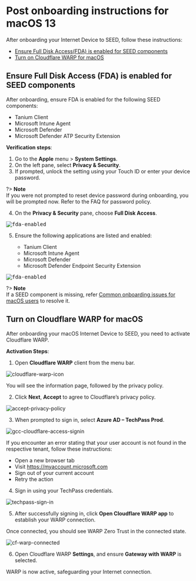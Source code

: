 # Post onboarding instructions for macOS 13 

 After onboarding your Internet Device to SEED, follow these instructions:

  - [Ensure Full Disk Access(FDA) is enabled for SEED components](#ensure-full-disk-accessfda-is-enabled-for-seed-components)
  - [Turn on Cloudflare WARP for macOS](#turn-on-cloudflare-warp-for-macos)

## Ensure Full Disk Access (FDA) is enabled for SEED components

After onboarding, ensure FDA is enabled for the following SEED components:

  - Tanium Client
  - Microsoft Intune Agent
  - Microsoft Defender
  - Microsoft Defender ATP Security Extension 

**Verification steps**:

  1. Go to the **Apple** menu > **System Settings**.  
  2. On the left pane, select **Privacy & Security**.
  3. If prompted, unlock the setting using your Touch ID or enter your device password.

  ?> **Note**<br>If you were not prompted to reset device password during onboarding, you will be prompted now. Refer to the FAQ for password policy.

  4. On the **Privacy & Security** pane, choose **Full Disk Access**.

  <kbd>![fda-enabled](../images/macos-13-fda.png)</kbd>

  5. Ensure the following applications are listed and enabled:

       - Tanium Client
       - Microsoft Intune Agent
       - Microsoft Defender
       - Microsoft Defender Endpoint Security Extension

  <kbd>![fda-enabled](../images/applications-on-macos13.png)</kbd>

 ?> **Note**<br>If a SEED component is missing, refer [Common onboarding issues for macOS users](faqs/common-onboarding-issues) to resolve it. 


## Turn on Cloudflare WARP for macOS

After onboarding your macOS Internet Device to SEED, you need to activate Cloudflare WARP.

**Activation Steps**:

1. Open **Cloudflare WARP** client from the menu bar.

  ![cloudflare-warp-icon](../images/onboarding-for-macos/cloudflare-icon.png) 
  
You will see the information page, followed by the privacy policy.

2. Click **Next**, **Accept** to agree to Cloudflare’s privacy policy.

  ![accept-privacy-policy](../images/cloudflare-warp-macos/accept-privacy-policy.png)

3. When prompted to sign in, select **Azure AD – TechPass Prod**.

  ![gcc-cloudflare-access-signin](../images/cloudflare-warp-macos/gcc-cloudflare-access-signin.png ':size=50%')

If you encounter an error stating that your user account is not found in the respective tenant, follow these instructions:

- Open a new browser tab
- Visit https://myaccount.microsoft.com
- Sign out of your current account
- Retry the action


4. Sign in using your TechPass credentials.

  ![techpass-sign-in](../images/cloudflare-warp-macos/techpass-sign-in.png ':size=50%')

5. After successfully signing in, click **Open Cloudflare WARP app** to establish your WARP connection.

Once connected, you should see WARP Zero Trust in the connected state.
  
  ![cf-warp-connected](../images/cloud-flare-connected.png ':size=50%')

6. Open Cloudflare WARP **Settings**, and ensure **Gateway with WARP** is selected.

WARP is now active, safeguarding your Internet connection.




  
